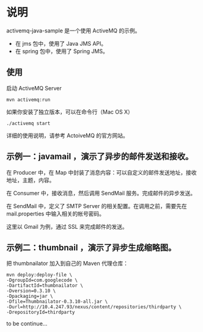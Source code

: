 说明
============================================================

activemq-java-sample 是一个使用 ActiveMQ 的示例。

* 在 jms 包中，使用了 Java JMS API。
* 在 spring 包中，使用了 Spring JMS。

使用
-------------------------------------------------------

启动 ActiveMQ Server

    mvn activemq:run

如果你安装了独立版本，可以在命令行（Mac OS X）

    ./activemq start

详细的使用说明，请参考 ActoiveMQ 的官方网站。

示例一：javamail ，演示了异步的邮件发送和接收。
-------------------------------------------------------

在 Producer 中，在 Map 中封装了消息内容：可以自定义的邮件发送地址，接收地址，主题，内容。

在 Consumer 中，接收消息，然后调用 SendMail 服务。完成邮件的异步发送。

在 SendMail 中，定义了 SMTP Server 的相关配置。在调用之前，需要先在 mail.properties 中输入相关的帐号密码。

这里以 Gmail 为例，通过 SSL 来完成邮件的发送。

示例二：thumbnail ，演示了异步生成缩略图。
-------------------------------------------------------

把 thumbnailator 加入到自己的 Maven 代理仓库：

    mvn deploy:deploy-file \
    -DgroupId=com.googlecode \
    -DartifactId=thumbnailator \
    -Dversion=0.3.10 \
    -Dpackaging=jar \
    -Dfile=Thumbnailator-0.3.10-all.jar \
    -Durl=http://10.4.247.93/nexus/content/repositories/thirdparty \
    -DrepositoryId=thirdparty


to be continue...


